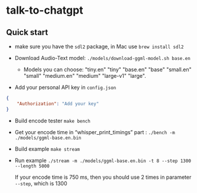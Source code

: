 # talk-to-chatgpt

## Quick start

- make sure you have the `sdl2` package, in Mac use `brew install sdl2`
- Download Audio-Text model: `./models/download-ggml-model.sh base.en`

  - Models you can choose: "tiny.en" "tiny" "base.en" "base" "small.en" "small" "medium.en" "medium" "large-v1" "large".

- Add your personal API key in `config.json`

```json
{
    "Authorization": "Add your key"
}
```

- Build encode tester `make bench`

- Get your encode time in “whisper_print_timings” part : `./bench -m ./models/ggml-base.en.bin`

- Build example  `make stream`

- Run example `./stream -m ./models/ggml-base.en.bin -t 8 --step 1300 --length 5000`

    If your encode time is 750 ms, then you should use 2 times in parameter `--step`, which is 1300